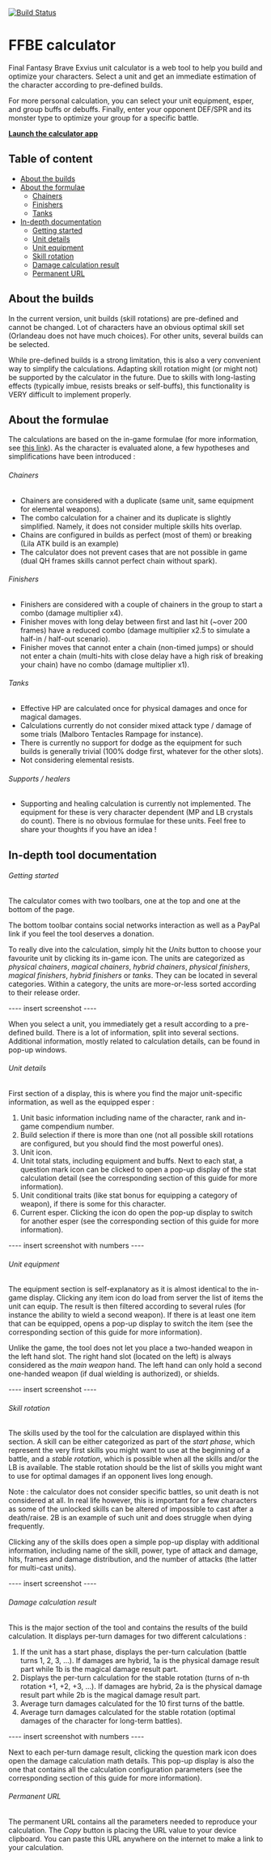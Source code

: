 [![Build Status](https://travis-ci.org/Wisdomb33r/ffbe-calculator.svg?branch=master)](https://travis-ci.org/Wisdomb33r/ffbe-calculator)

# FFBE calculator

Final Fantasy Brave Exvius unit calculator is a web tool to help you build and optimize your characters. Select a unit and get an immediate estimation of the character according to pre-defined builds.

For more personal calculation, you can select your unit equipment, esper, and group buffs or debuffs. Finally, enter your opponent DEF/SPR and its monster type to optimize your group for a specific battle.

**[Launch the calculator app](https://www.final-fantasy.ch/ffbe/calculator/)**

## Table of content

* [About the builds](#about-the-builds)
* [About the formulae](#about-the-formulae)
  * [Chainers](#chainers)
  * [Finishers](#finishers)
  * [Tanks](#tanks)
* [In-depth documentation](#in-depth-tool-documentation)
  * [Getting started](#getting-started)
  * [Unit details](#unit-details)
  * [Unit equipment](#unit-equipment)
  * [Skill rotation](#skill-rotation)
  * [Damage calculation result](#damage-calculation-result)
  * [Permanent URL](#permanent-url)

## About the builds

In the current version, unit builds (skill rotations) are pre-defined and cannot be changed. Lot of characters have an obvious optimal skill set (Orlandeau does not have much choices). For other units, several builds can be selected.

While pre-defined builds is a strong limitation, this is also a very convenient way to simplify the calculations. Adapting skill rotation might (or might not) be supported by the calculator in the future. Due to skills with long-lasting effects (typically imbue, resists breaks or self-buffs), this functionality is VERY difficult to implement properly.

## About the formulae

The calculations are based on the in-game formulae (for more information, see [this link](https://exvius.gamepedia.com/Mechanics)). As the character is evaluated alone, a few hypotheses and simplifications have been introduced :

###### Chainers

* Chainers are considered with a duplicate (same unit, same equipment for elemental weapons).
* The combo calculation for a chainer and its duplicate is slightly simplified. Namely, it does not consider multiple skills hits overlap.
* Chains are configured in builds as perfect (most of them) or breaking (Lila ATK build is an example)
* The calculator does not prevent cases that are not possible in game (dual QH frames skills cannot perfect chain without spark).

###### Finishers

* Finishers are considered with a couple of chainers in the group to start a combo (damage multiplier x4).
* Finisher moves with long delay between first and last hit (~over 200 frames) have a reduced combo (damage multiplier x2.5 to simulate a half-in / half-out scenario).
* Finisher moves that cannot enter a chain (non-timed jumps) or should not enter a chain (multi-hits with close delay have a high risk of breaking your chain) have no combo (damage multiplier x1).

###### Tanks

* Effective HP are calculated once for physical damages and once for magical damages.
* Calculations currently do not consider mixed attack type / damage of some trials (Malboro Tentacles Rampage for instance).
* There is currently no support for dodge as the equipment for such builds is generally trivial (100% dodge first, whatever for the other slots).
* Not considering elemental resists.

###### Supports / healers

* Supporting and healing calculation is currently not implemented. The equipment for these is very character dependent (MP and LB crystals do count). There is no obvious formulae for these units. Feel free to share your thoughts if you have an idea !

## In-depth tool documentation

###### Getting started

The calculator comes with two toolbars, one at the top and one at the bottom of the page.

The bottom toolbar contains social networks interaction as well as a PayPal link if you feel the tool deserves a donation.

To really dive into the calculation, simply hit the _Units_ button to choose your favourite unit by clicking its in-game icon. The units are categorized as _physical chainers_, _magical chainers_, _hybrid chainers_, _physical finishers_, _magical finishers_, _hybrid finishers_ or _tanks_. They can be located in several categories. Within a category, the units are more-or-less sorted according to their release order.

---- insert screenshot ----

When you select a unit, you immediately get a result according to a pre-defined build. There is a lot of information, split into several sections. Additional information, mostly related to calculation details, can be found in pop-up windows.

###### Unit details

First section of a display, this is where you find the major unit-specific information, as well as the equipped esper :

1. Unit basic information including name of the character, rank and in-game compendium number.
2. Build selection if there is more than one (not all possible skill rotations are configured, but you should find the most powerful ones).
3. Unit icon.
4. Unit total stats, including equipment and buffs. Next to each stat, a question mark icon can be clicked to open a pop-up display of the stat calculation detail (see the corresponding section of this guide for more information).
5. Unit conditional traits (like stat bonus for equipping a category of weapon), if there is some for this character.
6. Current esper. Clicking the icon do open the pop-up display to switch for another esper (see the corresponding section of this guide for more information).

---- insert screenshot with numbers ----

###### Unit equipment

The equipment section is self-explanatory as it is almost identical to the in-game display. Clicking any item icon do load from server the list of items the unit can equip. The result is then filtered according to several rules (for instance the ability to wield a second weapon). If there is at least one item that can be equipped, opens a pop-up display to switch the item (see the corresponding section of this guide for more information).

Unlike the game, the tool does not let you place a two-handed weapon in the left hand slot. The right hand slot (located on the left) is always considered as the _main weapon_ hand. The left hand can only hold a second one-handed weapon (if dual wielding is authorized), or shields.

---- insert screenshot ----

###### Skill rotation

The skills used by the tool for the calculation are displayed within this section. A skill can be either categorized as part of the _start phase_, which represent the very first skills you might want to use at the beginning of a battle, and a _stable rotation_, which is possible when all the skills and/or the LB is available. The stable rotation should be the list of skills you might want to use for optimal damages if an opponent lives long enough.

Note : the calculator does not consider specific battles, so unit death is not considered at all. In real life however, this is important for a few characters as some of the unlocked skills can be altered of impossible to cast after a death/raise. 2B is an example of such unit and does struggle when dying frequently.

Clicking any of the skills does open a simple pop-up display with additional information, including name of the skill, power, type of attack and damage, hits, frames and damage distribution, and the number of attacks (the latter for multi-cast units).

---- insert screenshot ---- 

###### Damage calculation result

This is the major section of the tool and contains the results of the build calculation. It displays per-turn damages for two different calculations :

1. If the unit has a start phase, displays the per-turn calculation (battle turns 1, 2, 3, ...). If damages are hybrid, 1a is the physical damage result part while 1b is the magical damage result part.
2. Displays the per-turn calculation for the stable rotation (turns of n-th rotation +1, +2, +3, ...). If damages are hybrid, 2a is the physical damage result part while 2b is the magical damage result part.
3. Average turn damages calculated for the 10 first turns of the battle.
4. Average turn damages calculated for the stable rotation (optimal damages of the character for long-term battles).

---- insert screenshot with numbers ----

Next to each per-turn damage result, clicking the question mark icon does open the damage calculation math details. This pop-up display is also the one that contains all the calculation configuration parameters (see the corresponding section of this guide for more information). 

###### Permanent URL

The permanent URL contains all the parameters needed to reproduce your calculation. The _Copy_ button is placing the URL value to your device clipboard. You can paste this URL anywhere on the internet to make a link to your calculation.

###### 
